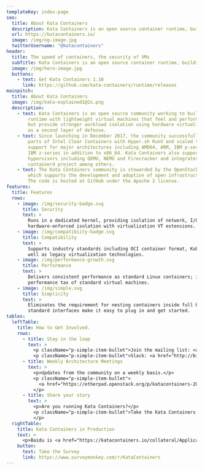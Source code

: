 ```yaml
---
templateKey: index-page
seo:
  title: About Kata Containers
  description: Kata Containers is an open source container runtime, building lightweight virtual machines that seamlessly plug into the containers ecosystem.
  url: https://katacontainers.io/
  image: /img/og-image.jpg
  twitterUsername: "@katacontainers"  
header:
  title: The speed of containers, the security of VMs
  subTitle: Kata Containers is an open source container runtime, building lightweight 
  image: /img/hero-image.jpg
  buttons:
    - text: Get Kata Containers 1.10
      link: https://github.com/kata-containers/runtime/releases
mainpitch:
  title: About Kata Containers
  image: /img/kata-explained1@2x.png
  description:
    - text: Kata Containers is an open source community working to build a secure container 
        runtime with lightweight virtual machines that feel and perform like containers, 
        but provide stronger workload isolation using hardware virtualization technology 
        as a second layer of defense.
    - text: Since launching in December 2017, the community successfully merged the best 
        parts of Intel Clear Containers with Hyper.sh RunV and scaled to include 
        support for major architectures including AMD64, ARM, IBM p-series and 
        IBM z-series in addition to x86_64. Kata Containers also supports multiple 
        hypervisors including QEMU, NEMU and Firecracker and integrates with the 
        containerd project among others.
    - text: The Kata Containers community is stewarded by the OpenStack Foundation (OSF), 
        which supports the development and adoption of open infrastructure globally. 
        The code is hosted at GitHub under the Apache 2 license.
features:
  title: Features
  rows:
    - image: /img/security-badge.svg
      title: Security
      text: >
        Runs in a dedicated kernel, providing isolation of network, I/O and memory and can utilize 
        hardware-enforced isolation with virtualization VT extensions.
    - image: /img/compatibiity-badge.svg
      title: Compatibility
      text: >
        Supports industry standards including OCI container format, Kubernetes CRI interface, as 
        well as legacy virtualization technologies.
    - image: /img/performance-growth.svg
      title: Performance
      text: >
        Delivers consistent performance as standard Linux containers; increased isolation without the 
        performance tax of standard virtual machines.
    - image: /img/simple.svg
      title: Simplicity
      text: >
        Eliminates the requirement for nesting containers inside full blown virtual machines; 
        standard interfaces make it easy to plug in and get started.
tables:
  leftTable:
    title: How to Get Involved.
    rows:
      - title: Stay in the loop
        text: >
          <p className="p-simple-item-bullet">Join the mailing list: <a href="http://lists.katacontainers.io">http://lists.katacontainers.io</a></p>
          <p className="p-simple-item-bullet">Slack: <a href="http://bit.ly/katacontainersslack">bit.ly/katacontainersslack</a>  IRC: <a href="#kata-dev">#kata-dev</a></p>      
      - title: Weekly Architecture Meetings
        text: >
          <p>Updates from the community on a weekly basis.</p> 
          <p className="p-simple-item-bullet">
            <a href="https://etherpad.openstack.org/p/katacontainers-2019-architecture-committee-mtgs">View the Etherpad</a>
          </p>        
      - title: Share your story
        text: >
          <p>Are you running Kata Containers?</p> 
          <p className="p-simple-item-bullet">Take the Kata Containers <a href="https://www.surveymonkey.com/r/KataContainers">User Survey!</a>
          </p>       
  rightTable:
    title: Kata Containers in Production
    text: >
      <p>Baidu is <a href="https://katacontainers.io/collateral/ApplicationOfKataContainersInBaiduAICloud.pdf">running Kata Containers in production</a> to support Function Computing, Cloud Container Instances, and Edge Computing. Running or evaluating Kata Containers? Share your feedback in our User Survey.</p> 
    button:
      text: Take the Survey
      link: https://www.surveymonkey.com/r/KataContainers
---
```

